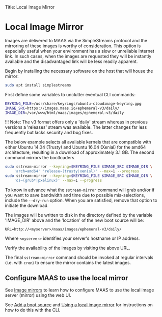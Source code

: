 Title: Local Image Mirror


# Local Image Mirror

Images are delivered to MAAS via the SimpleStreams protocol and the mirroring
of these images is worthy of consideration. This option is especially useful
when your environment has a slow or unreliable Internet link. In such cases,
when the images are requested they will be instantly available and the
disadvantaged link will be less readily apparent.

Begin by installing the necessary software on the host that will house the
mirror:

```bash
sudo apt install simplestreams
```

First define some variables to unclutter eventual CLI commands:

```bash
KEYRING_FILE=/usr/share/keyrings/ubuntu-cloudimage-keyring.gpg
IMAGE_SRC=https://images.maas.io/ephemeral-v3/daily/
IMAGE_DIR=/var/www/html/maas/images/ephemeral-v3/daily
```

!!! Note: 
    The v3 format offers only a 'daily' stream whereas in previous versions a
    'releases' stream was available. The latter changes far less frequently but
    lacks security and bug fixes.

The below example selects all available kernels that are compatible with either
Ubuntu 14.04 (Trusty) and Ubuntu 16.04 (Xenial) for the amd64 architecture,
resulting in a download of approximately 3.1 GB. The second command mirrors the
bootloaders.

```bash
sudo sstream-mirror --keyring=$KEYRING_FILE $IMAGE_SRC $IMAGE_DIR \
	'arch=amd64' 'release~(trusty|xenial)' --max=1 --progress
sudo sstream-mirror --keyring=$KEYRING_FILE $IMAGE_SRC $IMAGE_DIR \
	'os~(grub*|pxelinux)' --max=1 --progress
```

To know in advance what the `sstream-mirror` command will grab and/or if you
want to save bandwidth and time due to possible mis-selections, include the
`--dry-run` option. When you are satisfied, remove that option to initiate the
download.

The images will be written to disk in the directory defined by the variable
'IMAGE_DIR' above and the 'location' of the new boot source will be:

`URL=http://<myserver>/maas/images/ephemeral-v3/daily/`

Where `<myserver>` identifies your server's hostname or IP address.

Verify the availability of the images by visiting the above URL.

The final `sstream-mirror` command should be invoked at regular intervals (i.e.
with `cron`) to ensure the mirror contains the latest images.


## Configure MAAS to use the local mirror

See [Image mirrors][web-ui] to learn how to configure MAAS to use the local
image server (mirror) using the web UI.

See [Add a boot source][cli-add-a-boot-source] and [Using a local image
mirror][cli-using-a-local-image-mirror] for instructions on how to do this with
the CLI.


<!-- LINKS -->

[cli-using-a-local-image-mirror]: manage-cli-images.md#using-a-local-image-mirror
[cli-add-a-boot-source]: manage-cli-images.md#add-a-boot-source
[web-ui]: installconfig-images-import.md#image-mirrors
